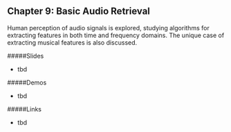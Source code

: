 ## Chapter 9: Basic Audio Retrieval
Human perception of audio signals is explored, studying algorithms for extracting features in both time and frequency domains. The unique case of extracting musical features is also discussed.

#####Slides
- tbd

#####Demos
- tbd

#####Links
- tbd
